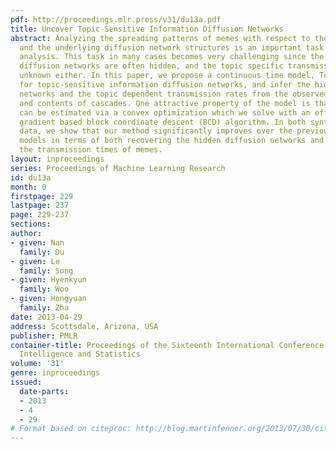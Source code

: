 ```yaml
---
pdf: http://proceedings.mlr.press/v31/du13a.pdf
title: Uncover Topic-Sensitive Information Diffusion Networks
abstract: Analyzing the spreading patterns of memes with respect to their topic distributions
  and the underlying diffusion network structures is an important task in social network
  analysis. This task in many cases becomes very challenging since the underlying
  diffusion networks are often hidden, and the topic specific transmission rates are
  unknown either. In this paper, we propose a continuous time model, TopicCascade,
  for topic-sensitive information diffusion networks, and infer the hidden diffusion
  networks and the topic dependent transmission rates from the observed time stamps
  and contents of cascades. One attractive property of the model is that its parameters
  can be estimated via a convex optimization which we solve with an efficient proximal
  gradient based block coordinate descent (BCD) algorithm. In both synthetic and real-world
  data, we show that our method significantly improves over the previous state-of-the-art
  models in terms of both recovering the hidden diffusion networks and predicting
  the transmission times of memes.
layout: inproceedings
series: Proceedings of Machine Learning Research
id: du13a
month: 0
firstpage: 229
lastpage: 237
page: 229-237
sections: 
author:
- given: Nan
  family: Du
- given: Le
  family: Song
- given: Hyenkyun
  family: Woo
- given: Hongyuan
  family: Zha
date: 2013-04-29
address: Scottsdale, Arizona, USA
publisher: PMLR
container-title: Proceedings of the Sixteenth International Conference on Artificial
  Intelligence and Statistics
volume: '31'
genre: inproceedings
issued:
  date-parts:
  - 2013
  - 4
  - 29
# Format based on citeproc: http://blog.martinfenner.org/2013/07/30/citeproc-yaml-for-bibliographies/
---
```

